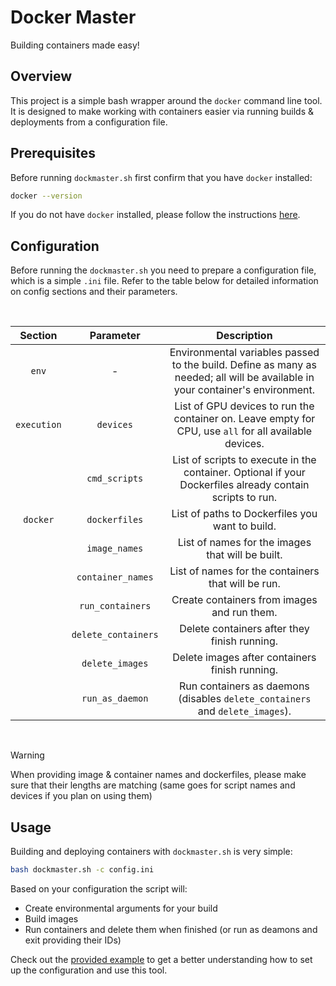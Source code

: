 # Docker Master

Building containers made easy!

## Overview

This project is a simple bash wrapper around the `docker` command line tool. It is designed to make working with containers easier via running builds & deployments from a configuration file.

## Prerequisites

Before running `dockmaster.sh` first confirm that you have `docker` installed:

```bash
docker --version
```
If you do not have `docker` installed, please follow the instructions [here](https://docs.docker.com/get-docker/).

## Configuration

Before running the `dockmaster.sh` you need to prepare a configuration file, which is a simple `.ini` file. Refer to the table below for detailed information on config sections and their parameters.

<br>
<div align="center">

| Section    | Parameter         | Description |
|:----------:|:-----------------:|:-----------:|
| `env`      | -                 | Environmental variables passed to the build. Define as many as needed; all will be available in your container's environment. |
| `execution`| `devices`         | List of GPU devices to run the container on. Leave empty for CPU, use `all` for all available devices. |
|            | `cmd_scripts`     | List of scripts to execute in the container. Optional if your Dockerfiles already contain scripts to run. |
| `docker`   | `dockerfiles`     | List of paths to Dockerfiles you want to build. |
|            | `image_names`     | List of names for the images that will be built. |
|            | `container_names` | List of names for the containers that will be run. |
|            | `run_containers`  | Create containers from images and run them. |
|            | `delete_containers`| Delete containers after they finish running. |
|            | `delete_images`   | Delete images after containers finish running. |
|            | `run_as_daemon`   | Run containers as daemons (disables `delete_containers` and `delete_images`). |

</div>
<br>

> [!WARNING]
> When providing image & container names and dockerfiles, please make sure that their lengths are matching (same goes for script names and devices if you plan on using them)

## Usage

Building and deploying containers with `dockmaster.sh` is very simple:

```bash
bash dockmaster.sh -c config.ini
```

Based on your configuration the script will:
* Create environmental arguments for your build
* Build images
* Run containers and delete them when finished (or run as deamons and exit providing their IDs)

Check out the [provided example](./example/) to get a better understanding how to set up the configuration and use this tool.
